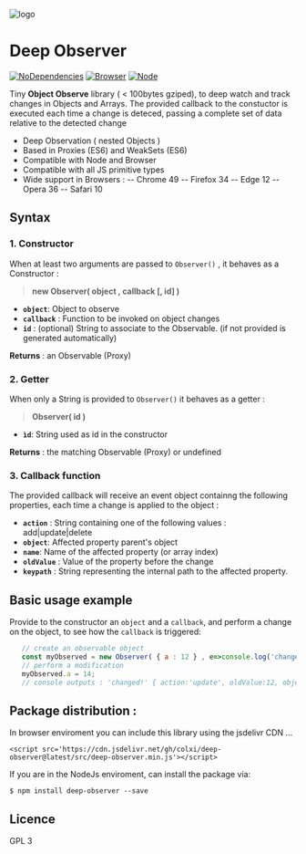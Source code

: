 ![logo](https://cdn.rawgit.com/colxi/deep-observer/37e057bb/logo.png)

# Deep Observer
[![NoDependencies](https://img.shields.io/badge/dependencies-none-green.svg)](https://github.com/colxi/midi-parser-js)
[![Browser](https://img.shields.io/badge/browser-compatible-blue.svg)](https://github.com/colxi/midi-parser-js)
[![Node](https://img.shields.io/badge/node-compatible-brightgreen.svg)](https://www.npmjs.com/package/midi-parser-js)

Tiny **Object Observe** library ( < 100bytes gziped), to deep watch and track changes in Objects and Arrays. The provided callback to the constuctor is executed each time a change is deteced, passing a complete set of data relative to the detected change

 
- Deep Observation ( nested Objects )
- Based in Proxies (ES6) and WeakSets (ES6)
- Compatible with Node and Browser
- Compatible with all JS primitive types
- Wide support in Browsers : 
-- Chrome 49
-- Firefox 34
-- Edge 12
-- Opera 36
-- Safari 10

## Syntax

### 1. Constructor
When at least two arguments are passed to `Observer()` , it behaves as a Constructor :
> **new Observer( object , callback [, id] )**

- **`object`**: Object to observe
- **`callback`** : Function to be invoked on object changes
- **`id`** : (optional) String to associate to the Observable. (if not provided is generated automatically)

**Returns** : an Observable (Proxy)

### 2. Getter 
When only a String is provided  to `Observer()` it behaves as a getter :
> **Observer( id )**

- **`ìd`**: String used as id in the constructor

**Returns** : the matching Observable (Proxy) or undefined

### 3. Callback function

The provided callback will receive an event object containng the following properties, each time a change is applied to the object :

- **`action`** : String containing one of the following values : add|update|delete
- **`object`**: Affected property parent's object
- **`name`**: Name of the affected property (or array index)
- **`oldValue`** : Value of the property before the change
- **`keypath`** : String representing the internal path to the affected property. 

## Basic usage example 

Provide to the constructor an `object` and a `callback`, and perform a change on the object, to  see how the `callback` is triggered: 

```javascript
   // create an observable object
   const myObserved = new Observer( { a : 12 } , e=>console.log('changed!' , e) ),
   // perform a modification
   myObserved.a = 14; 
   // console outputs : 'changed!' { action:'update', oldValue:12, object:{a:14}, name:'a' }
```

## Package distribution :

In browser enviroment you can include this library using the jsdelivr CDN ...

```
<script src='https://cdn.jsdelivr.net/gh/colxi/deep-observer@latest/src/deep-observer.min.js'></script>
```

If you are in the NodeJs enviroment, can install the package via:

```
$ npm install deep-observer --save
```


## Licence 
GPL 3